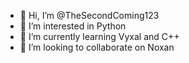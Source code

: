 - 👋 Hi, I’m @TheSecondComing123
- 👀 I’m interested in Python
- 🌱 I’m currently learning Vyxal and C++
- 💞️ I’m looking to collaborate on Noxan
